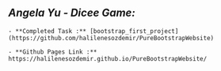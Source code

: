 ## *Angela Yu - Dicee Game:*

    - **Completed Task :** [bootstrap_first_project](https://github.com/halilenesozdemir/PureBootstrapWebsite)

    - **Github Pages Link :** https://halilenesozdemir.github.io/PureBootstrapWebsite/

